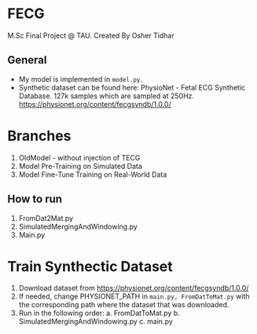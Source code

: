 # FECG
M.Sc Final Project @ TAU. Created By Osher Tidhar

## General
- My model is implemented in `model.py`.
- Synthetic dataset can be found here: PhysioNet - Fetal ECG Synthetic Database. 127k samples which are sampled at 250Hz.
https://physionet.org/content/fecgsyndb/1.0.0/

# Branches
1. OldModel - without injection of TECG
2. Model Pre-Training on Simulated Data
3. Model Fine-Tune Training on Real-World Data 

## How to run
1. FromDat2Mat.py
2. SimulatedMergingAndWindowing.py
3. Main.py
   
# Train Synthectic Dataset 
1. Download dataset from https://physionet.org/content/fecgsyndb/1.0.0/
2. If needed, change PHYSIONET_PATH in `main.py, FromDatToMat.py` with the corresponding path where the dataset that was downloaded.
3. Run in the following order:
  a. FromDatToMat.py
  b. SimulatedMergingAndWindowing.py
  c. main.py
